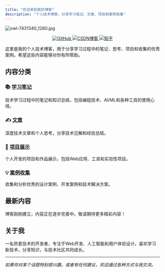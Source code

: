 ```yaml
---
title: "欢迎来到我的博客"
description: "个人技术博客，分享学习笔记、文章、项目和案例收集"
---
```


  

![owl-7431340_1280.jpg](https://build-web.oss-cn-qingdao.aliyuncs.com/my_pic_file/owl-7431340_1280.jpg)

  

<p align="center">
  <!-- GitHub -->
  <a href="https://github.com/jiarenyou/my-ai-notes" target="_blank">
    <img src="https://img.shields.io/badge/GitHub-181717?style=for-the-badge&logo=github&logoColor=white" alt="GitHub">
  </a>

  <!-- CSDN -->
  <a href="https://blog.csdn.net/m0_57280180?type=blog" target="_blank">
    <img src="https://img.shields.io/badge/CSDN-博客-C71D23?style=for-the-badge&logo=csdn" alt="CSDN博客">
  </a>

  <!-- 知乎 -->
  <a href="https://www.zhihu.com/people/你的知乎ID" target="_blank">
    <img src="https://img.shields.io/badge/知乎-0084FF?style=for-the-badge&logo=zhihu&logoColor=white" alt="知乎">
  </a>
</p>


这里是我的个人技术博客，用于分享学习过程中的笔记、思考、项目和收集的优秀案例。希望这些内容能够对你有所帮助。

## 内容分类

### 📚 [学习笔记](notes/)
技术学习过程中的笔记和知识总结，包括编程技术、AI/ML和各种工具的使用心得。

### ✍️ [文章](articles/)
深度技术文章和个人思考，分享技术见解和经验总结。

### 🚀 [项目展示](projects/)
个人开发的项目和作品展示，包括Web应用、工具和实验性项目。

### 💡 [案例收集](cases/)
收集和分析优秀的设计案例、开发案例和技术解决方案。

## 最新内容

博客刚刚建立，内容正在逐步完善中。敬请期待更多精彩内容！

## 关于我

一名热爱技术的开发者，专注于Web开发、人工智能和用户体验设计。喜欢学习新技术，分享知识，与技术社区共同成长。

---

*如果你对某个话题特别感兴趣，或者有任何建议，欢迎通过各种方式与我交流。*